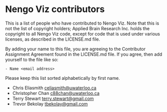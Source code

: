Nengo Viz contributors
======================

This is a list of people who have contributed to Nengo Viz.
Note that this is not the list of copyright holders;
Applied Brain Research Inc. holds the copyright to
all Nengo Viz code, except for code that is used under
various licenses, as described in the LICENSE.md file.

By adding your name to this file, you are agreeing
to the Contributor Assignment Agreement found in
the LICENSE.md file. If you agree, then add yourself
to the file like so:

```
- Name <email address>
```

Please keep this list sorted alphabetically by first name.

- Chris Eliasmith <celiasmith@uwaterloo.ca>
- Christopher Chan <c88chan@uwaterloo.ca>
- Terry Stewart <terry.stewart@gmail.com>
- Trevor Bekolay <tbekolay@gmail.com>
